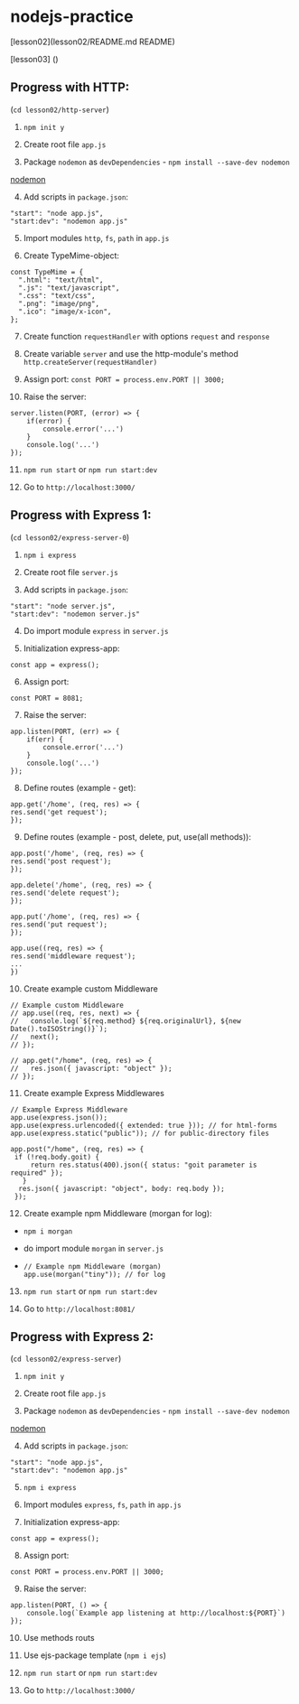 # nodejs-practice

[lesson02](lesson02/README.md README)

[lesson03] ()

## Progress with HTTP:

(`cd lesson02/http-server`)

1. `npm init y`

2. Create root file `app.js`

3. Package `nodemon` as `devDependencies` - `npm install --save-dev nodemon`

[nodemon](https://www.npmjs.com/package/nodemon)

4. Add scripts in `package.json`:

```
"start": "node app.js",
"start:dev": "nodemon app.js"
```

5. Import modules `http`, `fs`, `path` in `app.js`

6. Create TypeMime-object:

```
const TypeMime = {
  ".html": "text/html",
  ".js": "text/javascript",
  ".css": "text/css",
  ".png": "image/png",
  ".ico": "image/x-icon",
};
```

7. Create function `requestHandler` with options `request` and `response`

8. Create variable `server` and use the http-module's method `http.createServer(requestHandler)`

9. Assign port: `const PORT = process.env.PORT || 3000;`

10. Raise the server:

```
server.listen(PORT, (error) => {
    if(error) {
        console.error('...')
    }
    console.log('...')
});
```

11. `npm run start` or `npm run start:dev`

12. Go to `http://localhost:3000/`

## Progress with Express 1:

(`cd lesson02/express-server-0`)

1. `npm i express`

2. Create root file `server.js`

3. Add scripts in `package.json`:

```
"start": "node server.js",
"start:dev": "nodemon server.js"
```

4. Do import module `express` in `server.js`

5. Initialization express-app:

```
const app = express();
```

6. Assign port:

```
const PORT = 8081;
```

7. Raise the server:

```
app.listen(PORT, (err) => {
    if(err) {
        console.error('...')
    }
    console.log('...')
});
```

8. Define routes (example - get):

```
app.get('/home', (req, res) => {
res.send('get request');
});
```

9. Define routes (example - post, delete, put, use(all methods)):

```
app.post('/home', (req, res) => {
res.send('post request');
});

app.delete('/home', (req, res) => {
res.send('delete request');
});

app.put('/home', (req, res) => {
res.send('put request');
});

app.use((req, res) => {
res.send('middleware request');
...
})
```

10. Create example custom Middleware

```
// Example custom Middleware
// app.use((req, res, next) => {
//   console.log(`${req.method} ${req.originalUrl}, ${new Date().toISOString()}`);
//   next();
// });

// app.get("/home", (req, res) => {
//   res.json({ javascript: "object" });
// });
```

11. Create example Express Middlewares

```
// Example Express Middleware
app.use(express.json());
app.use(express.urlencoded({ extended: true })); // for html-forms
app.use(express.static("public")); // for public-directory files

app.post("/home", (req, res) => {
 if (!req.body.goit) {
     return res.status(400).json({ status: "goit parameter is required" });
   }
  res.json({ javascript: "object", body: req.body });
 });
```

12. Create example npm Middleware (morgan for log):

- `npm i morgan`

- do import module `morgan` in `server.js`

- ```
  // Example npm Middleware (morgan)
  app.use(morgan("tiny")); // for log
  ```

13. `npm run start` or `npm run start:dev`

14. Go to `http://localhost:8081/`

## Progress with Express 2:

(`cd lesson02/express-server`)

1. `npm init y`

2. Create root file `app.js`

3. Package `nodemon` as `devDependencies` - `npm install --save-dev nodemon`

[nodemon](https://www.npmjs.com/package/nodemon)

4. Add scripts in `package.json`:

```
"start": "node app.js",
"start:dev": "nodemon app.js"
```

5. `npm i express`

6. Import modules `express`, `fs`, `path` in `app.js`

7. Initialization express-app:

```
const app = express();
```

8. Assign port:

```
const PORT = process.env.PORT || 3000;
```

9. Raise the server:

```
app.listen(PORT, () => {
    console.log(`Example app listening at http://localhost:${PORT}`)
});
```

10. Use methods routs

11. Use ejs-package template (`npm i ejs`)

12. `npm run start` or `npm run start:dev`

13. Go to `http://localhost:3000/`
